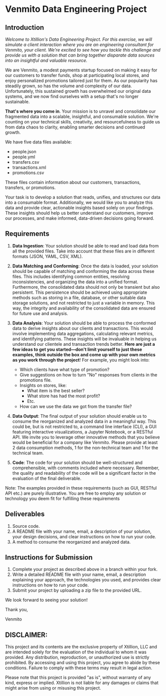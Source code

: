 # Venmito Data Engineering Project

## Introduction

*Welcome to Xtillion's Data Engineering Project. For this exercise, we will simulate a client interaction where you are an engineering consultant for Venmito, your client. We're excited to see how you tackle this challenge and provide us with a solution that can bring together disparate data sources into an insightful and valuable resource.* 

We are Venmito, a modest payments startup focused on making it easy for our customers to transfer funds, shop at participating local stores, and enjoy personalized promotions tailored just for them. As our popularity has steadily grown, so has the volume and complexity of our data. Unfortunately, this sustained growth has overwhelmed our original data systems, and we now find ourselves with a setup that's no longer sustainable.

**That's where you come in**. Your mission is to unravel and consolidate our fragmented data into a scalable, insightful, and consumable solution. We're counting on your technical skills, creativity, and resourcefulness to guide us from data chaos to clarity, enabling smarter decisions and continued growth.

We have five data files available:

- people.json
- people.yml
- transfers.csv
- transactions.xml
- promotions.csv

These files contain information about our customers, transactions, transfers, or promotions.

Your task is to develop a solution that reads, unifies, and structures our data into a consumable format. Additionally, we would like you to analyze this data and provide clear, actionable insights based solely on your findings. These insights should help us better understand our customers, improve our processes, and make informed, data-driven decisions going forward.

## Requirements

1. **Data Ingestion**: Your solution should be able to read and load data from all the provided files. Take into account that these files are in different formats (JSON, YAML, CSV, XML).

2. **Data Matching and Conforming**: Once the data is loaded, your solution should be capable of matching and conforming the data across these files. This includes identifying common entities, resolving inconsistencies, and organizing the data into a unified format. Furthermore, the consolidated data should not only be transient but also persistent. This persistence should be achieved using appropriate methods such as storing in a file, database, or other suitable data storage solutions, and not restricted to just a variable in memory. This way, the integrity and availability of the consolidated data are ensured for future use and analysis.

3. **Data Analysis**: Your solution should be able to process the conformed data to derive insights about our clients and transactions. This would involve implementing data aggregations, calculating relevant metrics, and identifying patterns. These insights will be invaluable in helping us understand our clientele and transaction trends better. **Here are just a few ideas to get you started—don't limit yourself to just these examples, think outside the box and come up with your own metrics as you work through the project**! For example, you might look into:
    - Which clients have what type of promotion?
    - Give suggestions on how to turn "No" responses from clients in the promotions file.
    - Insights on stores, like:
        - What item is the best seller?
        - What store has had the most profit?
        - Etc.
    - How can we use the data we got from the transfer file?

4. **Data Output**: The final output of your solution should enable us to consume the reorganized and analyzed data in a meaningful way. This could be, but is not restricted to, a command line interface (CLI), a GUI featuring interactive visualizations, a Jupyter Notebook, or a RESTful API. We invite you to leverage other innovative methods that you believe would be beneficial for a company like Venmito. Please provide at least 2 data consumption methods, 1 for the non-technical team and 1 for the technical team.


5. **Code**: The code for your solution should be well-structured and comprehensible, with comments included where necessary. Remember, the quality and readability of the code will be a significant factor in the evaluation of the final deliverable.

Note: The examples provided in these requirements (such as GUI, RESTful API etc.) are purely illustrative. You are free to employ any solution or technology you deem fit for fulfilling these requirements

## Deliverables

1. Source code.
2. A README file with your name, email, a description of your solution, your design decisions, and clear instructions on how to run your code.
3. A method to consume the reorganized and analyzed data.

## Instructions for Submission

1. Complete your project as described above in a branch within your fork.
2. Write a detailed README file with your name, email, a description explaining your approach, the technologies you used, and provides clear instructions on how to run your code.
3. Submit your project by uploading a zip file to the provided URL.

We look forward to seeing your solution!

Thank you,

Venmito

## DISCLAIMER:

This project and its contents are the exclusive property of Xtillion, LLC and are intended solely for the evaluation of the individual to whom it was provided. Any distribution, reproduction, or unauthorized use is strictly prohibited. By accessing and using this project, you agree to abide by these conditions. Failure to comply with these terms may result in legal action.

Please note that this project is provided "as is", without warranty of any kind, express or implied. Xtillion is not liable for any damages or claims that might arise from using or misusing this project.
